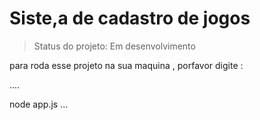 <h1>Siste,a de cadastro de jogos </h1>

>Status do projeto: Em desenvolvimento 

para roda esse projeto na sua maquina , porfavor digite :

....

node app.js
...
